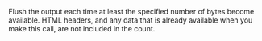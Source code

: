 Flush the output each time at least the specified number of bytes become available. HTML
headers, and any data that is already available when you make this call, are not included in
the count.